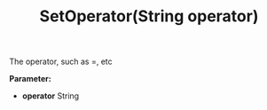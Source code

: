 ﻿---
uid: crmscript_ref_NSArchiveRestrictionInfo_SetOperator
title: SetOperator(String operator)
intellisense: NSArchiveRestrictionInfo.SetOperator
keywords: NSArchiveRestrictionInfo, GetOperator
so.topic: reference
---

The operator, such as =, etc

**Parameter:** 
 - **operator** String

